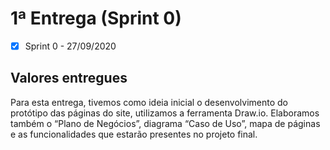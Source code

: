#  1ª Entrega (Sprint 0)

- [x] Sprint 0 - 27/09/2020

## Valores entregues
Para esta entrega, tivemos como ideia inicial o desenvolvimento do protótipo das páginas do site, utilizamos a ferramenta Draw.io. Elaboramos também o “Plano de Negócios”, diagrama “Caso de Uso”, mapa de páginas e as funcionalidades que estarão presentes no projeto final.

